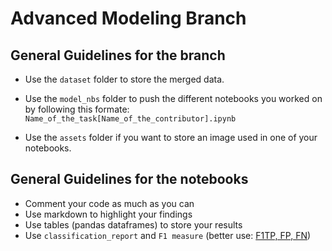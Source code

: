 # Advanced Modeling Branch

## General Guidelines for the branch

- Use the `dataset` folder to store the merged data.
- Use the `model_nbs` folder to push the different notebooks you worked on by following this formate:
    `Name_of_the_task[Name_of_the_contributor].ipynb`  

- Use the `assets` folder if you want to store an image used in one of your notebooks.

## General Guidelines for the notebooks

- Comment your code as much as you can
- Use markdown to highlight your findings
- Use tables (pandas dataframes) to store your results
- Use `classification_report` and `F1 measure` (better use: [F1TP, FP, FN](https://sebastianraschka.com/faq/docs/computing-the-f1-score.html))
